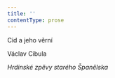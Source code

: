 ```yaml
---
title: ''
contentType: prose
---
```


Cid a jeho věrní

Václav Cibula

_Hrdinské zpěvy starého Španělska_

